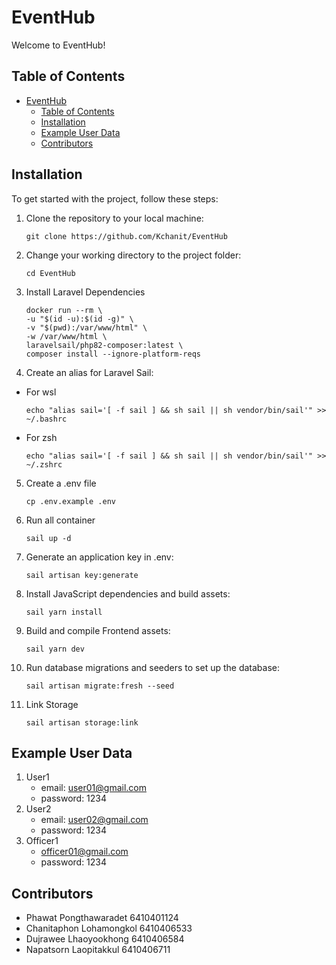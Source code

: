 # EventHub

Welcome to EventHub!

## Table of Contents

-   [EventHub](#eventhub)
    -   [Table of Contents](#table-of-contents)
    -   [Installation](#installation)
    -   [Example User Data](#example-user-data)
    -   [Contributors](#contributors)

## Installation

To get started with the project, follow these steps:

1.  Clone the repository to your local machine:

    ```
    git clone https://github.com/Kchanit/EventHub
    ```

2.  Change your working directory to the project folder:

    ```
    cd EventHub
    ```

3.  Install Laravel Dependencies
    ```
    docker run --rm \
    -u "$(id -u):$(id -g)" \
    -v "$(pwd):/var/www/html" \
    -w /var/www/html \
    laravelsail/php82-composer:latest \
    composer install --ignore-platform-reqs
    ```
4.  Create an alias for Laravel Sail:

-   For wsl
    ```
    echo "alias sail='[ -f sail ] && sh sail || sh vendor/bin/sail'" >> ~/.bashrc
    ```
-   For zsh
    ```
    echo "alias sail='[ -f sail ] && sh sail || sh vendor/bin/sail'" >> ~/.zshrc
    ```

5. Create a .env file
    ```
    cp .env.example .env
    ```
6. Run all container
    ```
    sail up -d
    ```
7. Generate an application key in .env:

    ```
    sail artisan key:generate
    ```

8. Install JavaScript dependencies and build assets:
    ```
    sail yarn install
    ```
9. Build and compile Frontend assets:

    ```
    sail yarn dev
    ```

10. Run database migrations and seeders to set up the database:

    ```
    sail artisan migrate:fresh --seed
    ```

11. Link Storage
    ```
    sail artisan storage:link
    ```

## Example User Data

1. User1
    - email: user01@gmail.com
    - password: 1234
2. User2
    - email: user02@gmail.com
    - password: 1234
3. Officer1
    - officer01@gmail.com
    - password: 1234

## Contributors

-   Phawat Pongthawaradet 6410401124
-   Chanitaphon Lohamongkol 6410406533
-   Dujrawee Lhaoyookhong 6410406584
-   Napatsorn Laopitakkul 6410406711

